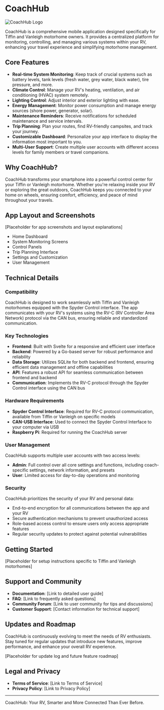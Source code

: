 # CoachHub

![CoachHub Logo](./assets/CoachHub/coachhub-logo-layer.svg)

CoachHub is a comprehensive mobile application designed specifically for Tiffin and Vanleigh motorhome owners. It provides a centralized platform for monitoring, controlling, and managing various systems within your RV, enhancing your travel experience and simplifying motorhome management.

## Core Features

- **Real-time System Monitoring**: Keep track of crucial systems such as battery levels, tank levels (fresh water, grey water, black water), tire pressure, and more.
- **Climate Control**: Manage your RV's heating, ventilation, and air conditioning (HVAC) system remotely.
- **Lighting Control**: Adjust interior and exterior lighting with ease.
- **Energy Management**: Monitor power consumption and manage energy sources (shore power, generator, solar).
- **Maintenance Reminders**: Receive notifications for scheduled maintenance and service intervals.
- **Trip Planning**: Plan your routes, find RV-friendly campsites, and track your journey.
- **Customizable Dashboard**: Personalize your app interface to display the information most important to you.
- **Multi-User Support**: Create multiple user accounts with different access levels for family members or travel companions.

## Why CoachHub?

CoachHub transforms your smartphone into a powerful control center for your Tiffin or Vanleigh motorhome. Whether you're relaxing inside your RV or exploring the great outdoors, CoachHub keeps you connected to your home on wheels, ensuring comfort, efficiency, and peace of mind throughout your travels.

## App Layout and Screenshots

[Placeholder for app screenshots and layout explanations]

- Home Dashboard
- System Monitoring Screens
- Control Panels
- Trip Planning Interface
- Settings and Customization
- User Management

## Technical Details

### Compatibility

CoachHub is designed to work seamlessly with Tiffin and Vanleigh motorhomes equipped with the Spyder Control interface. The app communicates with your RV's systems using the RV-C (RV Controller Area Network) protocol via the CAN bus, ensuring reliable and standardized communication.

### Key Technologies

- **Frontend**: Built with Svelte for a responsive and efficient user interface
- **Backend**: Powered by a Go-based server for robust performance and reliability
- **Data Storage**: Utilizes SQLite for both backend and frontend, ensuring efficient data management and offline capabilities
- **API**: Features a robust API for seamless communication between frontend and backend
- **Communication**: Implements the RV-C protocol through the Spyder Control interface using the CAN bus

### Hardware Requirements

- **Spyder Control Interface**: Required for RV-C protocol communication, available from Tiffin or Vanleigh on specific models
- **CAN-USB Interface**: Used to connect the Spyder Control Interface to your computer via USB
- **Raspberry Pi**: Required for running the CoachHub server

### User Management

CoachHub supports multiple user accounts with two access levels:

- **Admin**: Full control over all core settings and functions, including coach-specific settings, network information, and presets
- **User**: Limited access for day-to-day operations and monitoring

### Security

CoachHub prioritizes the security of your RV and personal data:

- End-to-end encryption for all communications between the app and your RV
- Secure authentication mechanisms to prevent unauthorized access
- Role-based access control to ensure users only access appropriate features
- Regular security updates to protect against potential vulnerabilities

## Getting Started

[Placeholder for setup instructions specific to Tiffin and Vanleigh motorhomes]

## Support and Community

- **Documentation**: [Link to detailed user guide]
- **FAQ**: [Link to frequently asked questions]
- **Community Forum**: [Link to user community for tips and discussions]
- **Customer Support**: [Contact information for technical support]

## Updates and Roadmap

CoachHub is continuously evolving to meet the needs of RV enthusiasts. Stay tuned for regular updates that introduce new features, improve performance, and enhance your overall RV experience.

[Placeholder for update log and future feature roadmap]

## Legal and Privacy

- **Terms of Service**: [Link to Terms of Service]
- **Privacy Policy**: [Link to Privacy Policy]

---

CoachHub: Your RV, Smarter and More Connected Than Ever Before.

